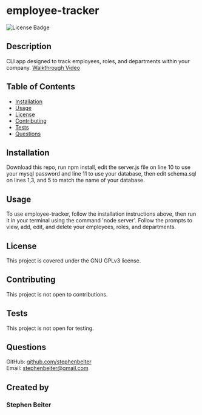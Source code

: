 # employee-tracker
![License Badge](https://img.shields.io/badge/license-GNU%20GPLv3-green)
## Description
CLI app designed to track employees, roles, and departments within your company.
[Walkthrough Video](https://drive.google.com/file/d/1rXEM9xPSXrK1Q7ihUDum_nmDKTN2Y2L1/view)
## Table of Contents
* [Installation](#Installation)
* [Usage](#Usage)
* [License](#License)
* [Contributing](#Contributing)
* [Tests](#Tests)
* [Questions](#Questions)
## Installation
Download this repo, run npm install, edit the server.js file on line 10 to use your mysql password and line 11 to use your database, then edit schema.sql on lines 1,3, and 5 to match the name of your database.
## Usage
To use employee-tracker, follow the installation instructions above, then run it in your terminal using the command 'node server'. Follow the prompts to view, add, edit, and delete your employees, roles, and departments.
## License
This project is covered under the GNU GPLv3 license.
## Contributing
This project is not open to contributions.
## Tests
This project is not open for testing.
## Questions
GitHub: [github.com/stephenbeiter](http://github.com/stephenbeiter)  
Email: [stephenbeiter@gmail.com](mailto:stephenbeiter@gmail.com)
## Created by
### Stephen Beiter
